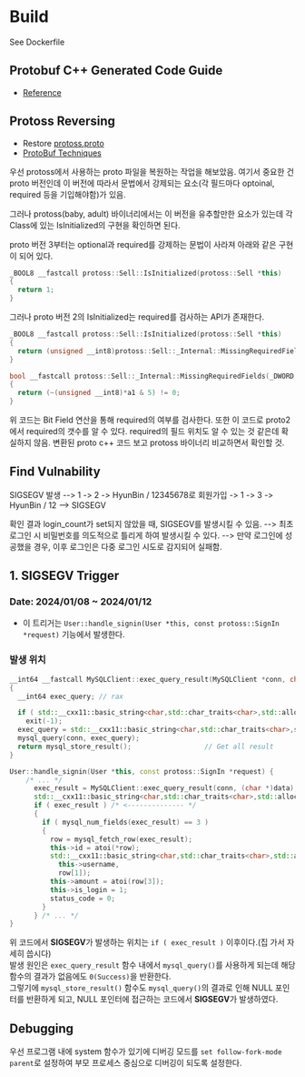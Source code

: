 # Build

See Dockerfile

## Protobuf C++ Generated Code Guide

* [Reference](https://protobuf.dev/reference/cpp/cpp-generated/)

## Protoss Reversing

* Restore [protoss.proto](proto/protoss.proto)
* [ProtoBuf Techniques](https://protobuf.dev/programming-guides/techniques/)

우선 protoss에서 사용하는 proto 파일을 복원하는 작업을 해보았음.
여기서 중요한 건 proto 버전인데 이 버전에 따라서 문법에서 강제되는 요소(각 필드마다 optoinal, required 등을 기입해야함)가 있음.

그러나 protoss(baby, adult) 바이너리에서는 이 버전을 유추할만한 요소가 있는데
각 Class에 있는 IsInitialized의 구현을 확인하면 된다.

proto 버전 3부터는 optional과 required를 강제하는 문법이 사라져 아래와 같은 구현이 되어 있다.

```cpp
_BOOL8 __fastcall protoss::Sell::IsInitialized(protoss::Sell *this)
{
  return 1;
}
```

그러나 proto 버전 2의 IsInitialized는 required를 검사하는 API가 존재한다.

```cpp
_BOOL8 __fastcall protoss::Sell::IsInitialized(protoss::Sell *this)
{
  return (unsigned __int8)protoss::Sell::_Internal::MissingRequiredFields((char *)this + 16) == 0;
}

bool __fastcall protoss::Sell::_Internal::MissingRequiredFields(_DWORD *a1)
{
  return (~(unsigned __int8)*a1 & 5) != 0;
}
```

위 코드는 Bit Field 연산을 통해 required의 여부를 검사한다. 또한 이 코드로 proto2에서 required의 갯수를 알 수 있다. required의 필드 위치도 알 수 있는 것 같은데 확실하지 않음.
변환된 proto c++ 코드 보고 protoss 바이너리 비교하면서 확인할 것.

## Find Vulnability

SIGSEGV 발생 --> 1 -> 2 -> HyunBin / 12345678로 회원가입 -> 1 -> 3 -> HyunBin / 12 --> SIGSEGV

확인 결과 login_count가 set되지 않았을 때, SIGSEGV를 발생시킬 수 있음.
--> 최초 로그인 시 비밀번호를 의도적으로 틀리게 하여 발생시킬 수 있다.
--> 만약 로그인에 성공했을 경우, 이후 로그인은 다중 로그인 시도로 감지되어 실패함.

## 1. SIGSEGV Trigger

### Date: 2024/01/08 ~ 2024/01/12

* 이 트리거는 `User::handle_signin(User *this, const protoss::SignIn *request)` 기능에서 발생한다.

### 발생 위치

```cpp
__int64 __fastcall MySQLClient::exec_query_result(MySQLClient *conn, char *sqlQuery)
{
  __int64 exec_query; // rax

  if ( std::__cxx11::basic_string<char,std::char_traits<char>,std::allocator<char>>::empty(sqlQuery) )
    exit(-1);
  exec_query = std::__cxx11::basic_string<char,std::char_traits<char>,std::allocator<char>>::c_str(sqlQuery);
  mysql_query(conn, exec_query);
  return mysql_store_result();                  // Get all result
}

User::handle_signin(User *this, const protoss::SignIn *request) {
    /* ... */
      exec_result = MySQLClient::exec_query_result(conn, (char *)data);
      std::__cxx11::basic_string<char,std::char_traits<char>,std::allocator<char>>::~basic_string((__int64)data);
      if ( exec_result ) /* <-------------- */
      {
        if ( mysql_num_fields(exec_result) == 3 )
        {
          row = mysql_fetch_row(exec_result);
          this->id = atoi(*row);
          std::__cxx11::basic_string<char,std::char_traits<char>,std::allocator<char>>::operator=(
            this->username,
            row[1]);
          this->amount = atoi(row[3]);
          this->is_login = 1;
          status_code = 0;
        }
      } /* ... */
}
```

위 코드에서 **SIGSEGV**가 발생하는 위치는 `if ( exec_result )` 이후이다.(집 가서 자세히 씁시다)  
발생 원인은 `exec_query_result` 함수 내에서 `mysql_query()`를 사용하게 되는데 해당 함수의 결과가 없음에도 `0(Success)`을 반환한다.  
그렇기에 `mysql_store_result()` 함수도 `mysql_query()`의 결과로 인해 NULL 포인터를 반환하게 되고, NULL 포인터에 접근하는 코드에서 **SIGSEGV**가 발생하였다.  



## Debugging

우선 프로그램 내에 system 함수가 있기에 디버깅 모드를 `set follow-fork-mode parent`로 설정하여 부모 프로세스 중심으로 디버깅이 되도록 설정한다.  
